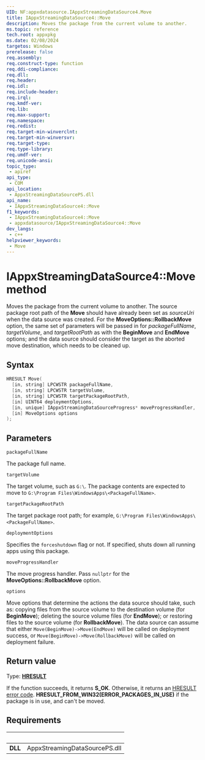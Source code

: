 ```yaml
---
UID: NF:appxdatasource.IAppxStreamingDataSource4.Move
title: IAppxStreamingDataSource4::Move
description: Moves the package from the current volume to another.
ms.topic: reference
tech.root: appxpkg
ms.date: 02/08/2024
targetos: Windows
prerelease: false
req.assembly: 
req.construct-type: function
req.ddi-compliance: 
req.dll: 
req.header: 
req.idl: 
req.include-header: 
req.irql: 
req.kmdf-ver: 
req.lib: 
req.max-support: 
req.namespace: 
req.redist: 
req.target-min-winverclnt: 
req.target-min-winversvr: 
req.target-type: 
req.type-library: 
req.umdf-ver: 
req.unicode-ansi: 
topic_type:
 - apiref
api_type:
 - COM
api_location:
 - AppxStreamingDataSourcePS.dll
api_name:
 - IAppxStreamingDataSource4::Move
f1_keywords:
 - IAppxStreamingDataSource4::Move
 - appxdatasource/IAppxStreamingDataSource4::Move
dev_langs:
 - c++
helpviewer_keywords:
 - Move
---
```


# IAppxStreamingDataSource4::Move method

Moves the package from the current volume to another. The source package root path of the **Move** should have already been set as *sourceUri* when the data source was created. For the **MoveOptions::RollbackMove** option, the same set of parameters will be passed in for *packageFullName*, *targetVolume*, and *targetRootPath* as with the **BeginMove** and **EndMove** options; and the data source should consider the target as the aborted move destination, which needs to be cleaned up.

## Syntax

```cpp
HRESULT Move(
  [in, string] LPCWSTR packageFullName,
  [in, string] LPCWSTR targetVolume,
  [in, string] LPCWSTR targetPackageRootPath,
  [in] UINT64 deploymentOptions,
  [in, unique] IAppxStreamingDataSourceProgress* moveProgressHandler,
  [in] MoveOptions options
);
```

## Parameters

`packageFullName`

The package full name.

`targetVolume`

The target volume, such as `G:\`. The package contents are expected to move to `G:\Program Files\WindowsApps\<PackageFullName>`.

`targetPackageRootPath`

The target package root path; for example, `G:\Program Files\WindowsApps\<PackageFullName>`.

`deploymentOptions`

Specifies the `forceshutdown` flag or not. If specified, shuts down all running apps using this package.

`moveProgressHandler`

The move progress handler. Pass `nullptr` for the **MoveOptions::RollbackMove** option.

`options`

Move options that determine the actions the data source should take, such as: copying files from the source volume to the destination volume (for **BeginMove**); deleting the source volume files (for **EndMove**); or restoring files to the source volume (for **RollbackMove**). The data source can assume that either `Move(BeginMove)->Move(EndMove)` will be called on deployment success, or `Move(BeginMove)->Move(RollbackMove)` will be called on deployment failure.

## Return value

Type: **[HRESULT](/windows/win32/com/structure-of-com-error-codes)**

If the function succeeds, it returns **S_OK**. Otherwise, it returns an [HRESULT](/windows/win32/com/structure-of-com-error-codes) [error code](/windows/desktop/com/com-error-codes-10). **HRESULT_FROM_WIN32(ERROR_PACKAGES_IN_USE)** if the package is in use, and can't be moved.

## Requirements

| &nbsp; | &nbsp; |
| ---- |:---- |
| **DLL** | AppxStreamingDataSourcePS.dll |
